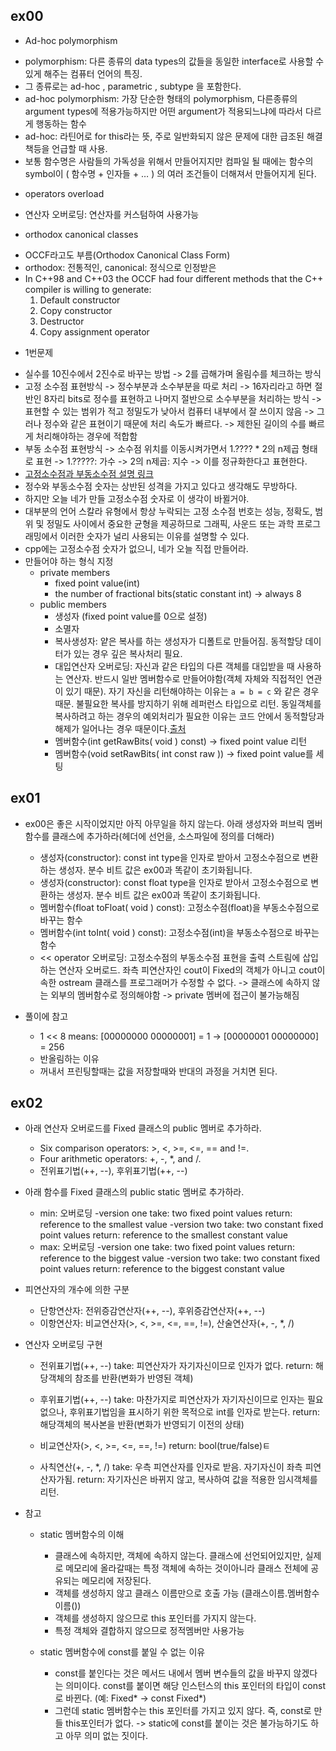 ## ex00

- Ad-hoc polymorphism

* polymorphism: 다른 종류의 data types의 값들을 동일한 interface로 사용할 수 있게 해주는 컴퓨터 언어의 특징.
* 그 종류로는 ad-hoc , parametric , subtype 을 포함한다.
* ad-hoc polymorphism: 가장 단순한 형태의 polymorphism, 다른종류의 argument types에 적용가능하지만 어떤 argument가 적용되느냐에 따라서 다르게 행동하는 함수
* ad-hoc: 라틴어로 for this라는 뜻, 주로 일반화되지 않은 문제에 대한 급조된 해결책등을 언급할 때 사용.
* 보통 함수명은 사람들의 가독성을 위해서 만들어지지만 컴파일 될 때에는 함수의 symbol이 ( 함수명 + 인자들 + … ) 의 여러 조건들이 더해져서 만들어지게 된다.

- operators overload

* 연산자 오버로딩: 연산자를 커스텀하여 사용가능

- orthodox canonical classes

* OCCF라고도 부름(Orthodox Canonical Class Form)
* orthodox: 전통적인, canonical: 정식으로 인정받은
* In C++98 and C++03 the OCCF had four different methods that the C++ compiler is willing to generate:
  1. Default constructor
  2. Copy constructor
  3. Destructor
  4. Copy assignment operator

- 1번문제

* 실수를 10진수에서 2진수로 바꾸는 방법
  -> 2를 곱해가며 올림수를 체크하는 방식
* 고정 소수점 표현방식
  -> 정수부분과 소수부분을 따로 처리
  -> 16자리라고 하면 절반인 8자리 bits로 정수를 표현하고 나머지 절반으로 소수부분을 처리하는 방식
  -> 표현할 수 있는 범위가 적고 정밀도가 낮아서 컴퓨터 내부에서 잘 쓰이지 않음
  -> 그러나 정수와 같은 표현이기 때문에 처리 속도가 빠르다.
  -> 제한된 길이의 수를 빠르게 처리해야하는 경우에 적합함
* 부동 소수점 표현방식
  -> 소수점 위치를 이동시켜가면서 1.???? \* 2의 n제곱 형태로 표현
  -> 1.?????: 가수
  -> 2의 n제곱: 지수
  -> 이를 정규화한다고 표현한다.
* [고정소수점과 부동소수점 설명 링크](https://jiminish.tistory.com/81)
* 정수와 부동소수점 숫자는 상반된 성격을 가지고 있다고 생각해도 무방하다.
* 하지만 오늘 네가 만들 고정소수점 숫자로 이 생각이 바뀔거야.
* 대부분의 언어 스칼라 유형에서 항상 누락되는 고정 소수점 번호는 성능, 정확도, 범위 및 정밀도 사이에서 중요한 균형을 제공하므로 그래픽, 사운드 또는 과학 프로그래밍에서 이러한 숫자가 널리 사용되는 이유를 설명할 수 있다.
* cpp에는 고정소수점 숫자가 없으니, 네가 오늘 직접 만들어라.
* 만들어야 하는 형식 지정
  - private members
    - fixed point value(int)
    - the number of fractional bits(static constant int)
      -> always 8
  - public members
    - 생성자 (fixed point value를 0으로 설정)
    - 소멸자
    - 복사생성자: 얕은 복사를 하는 생성자가 디폴트로 만들어짐. 동적할당 데이터가 있는 경우 깊은 복사처리 필요.
    - 대입연산자 오버로딩: 자신과 같은 타입의 다른 객체를 대입받을 때 사용하는 연산자. 반드시 일반 멤버함수로 만들어야함(객체 자체와 직접적인 연관이 있기 때문). 자기 자신을 리턴해야하는 이유는 `a = b = c` 와 같은 경우 때문. 불필요한 복사를 방지하기 위해 레퍼런스 타입으로 리턴. 동일객체를 복사하려고 하는 경우의 예외처리가 필요한 이유는 코드 안에서 동적할당과 해제가 일어나는 경우 때문이다.[출처](https://m.blog.naver.com/PostView.naver?isHttpsRedirect=true&blogId=ruo1022&logNo=110181078656)
    - 멤버함수(int getRawBits( void ) const)
      -> fixed point value 리턴
    - 멤버함수(void setRawBits( int const raw ))
      -> fixed point value를 세팅

## ex01

- ex00은 좋은 시작이었지만 아직 아무일을 하지 않는다. 아래 생성자와 퍼브릭 멤버함수를 클래스에 추가하라(헤더에 선언을, 소스파일에 정의를 더해라)

  - 생성자(constructor): const int type을 인자로 받아서 고정소수점으로 변환하는 생성자. 분수 비트 값은 ex00과 똑같이 초기화됩니다.
  - 생성자(constructor): const float type을 인자로 받아서 고정소수점으로 변환하는 생성자. 분수 비트 값은 ex00과 똑같이 초기화됩니다.
  - 멤버함수(float toFloat( void ) const): 고정소수점(float)을 부동소수점으로 바꾸는 함수
  - 멤버함수(int toInt( void ) const): 고정소수점(int)을 부동소수점으로 바꾸는 함수
  - << operator 오버로딩: 고정소수점의 부동소수점 표현을 출력 스트림에 삽입하는 연산자 오버로드. 좌측 피연산자인 cout이 Fixed의 객체가 아니고 cout이 속한 ostream 클래스를 프로그래머가 수정할 수 없다. -> 클래스에 속하지 않는 외부의 멤버함수로 정의해야함 -> private 멤버에 접근이 불가능해짐

- 풀이에 참고
  - 1 << 8 means:
    [00000000 00000001] = 1 -> [00000001 00000000] = 256
  - 반올림하는 이유
  - 꺼내서 프린팅할때는 값을 저장할때와 반대의 과정을 거치면 된다.

## ex02

- 아래 연산자 오버로드를 Fixed 클래스의 public 멤버로 추가하라.

  - Six comparison operators: >, <, >=, <=, == and !=.
  - Four arithmetic operators: +, -, \*, and /.
  - 전위표기법(++, --), 후위표기법(++, --)

- 아래 함수를 Fixed 클래스의 public static 멤버로 추가하라.

  - min: 오버로딩
    -version one
    take: two fixed point values
    return: reference to the smallest value
    -version two
    take: two constant fixed point values
    return: reference to the smallest constant value
  - max: 오버로딩
    -version one
    take: two fixed point values
    return: reference to the biggest value
    -version two
    take: two constant fixed point values
    return: reference to the biggest constant value

- 피연산자의 개수에 의한 구분

  - 단항연산자: 전위증감연산자(++, --), 후위증감연산자(++, --)
  - 이항연산자: 비교연산자(>, <, >=, <=, ==, !=), 산술연산자(+, -, \*, /)

- 연산자 오버로딩 구현

  - 전위표기법(++, --)
    take: 피연산자가 자기자신이므로 인자가 없다.
    return: 해당객체의 참조를 반환(변화가 반영된 객체)
  - 후위표기법(++, --)
    take: 마찬가지로 피연산자가 자기자신이므로 인자는 필요없으나, 후위표기법임을 표시하기 위한 목적으로 int를 인자로 받는다.
    return: 해당객체의 복사본을 반환(변화가 반영되기 이전의 상태)

  - 비교연산자(>, <, >=, <=, ==, !=)
    return: bool(true/false)ㅌ

  - 사칙연산(+, -, \*, /)
    take: 우측 피연산자를 인자로 받음. 자기자신이 좌측 피연산자가됨.
    return: 자기자신은 바뀌지 않고, 복사하여 값을 적용한 임시객체를 리턴.

- 참고

  - static 멤버함수의 이해

    - 클래스에 속하지만, 객체에 속하지 않는다. 클래스에 선언되어있지만, 실제로 메모리에 올라갈때는 특정 객체에 속하는 것이아니라 클래스 전체에 공유되는 메모리에 저장된다.
    - 객체를 생성하지 않고 클래스 이름만으로 호출 가능
      (클래스이름.멤버함수이름())
    - 객체를 생성하지 않으므로 this 포인터를 가지지 않는다.
    - 특정 객체와 결합하지 않으므로 정적멤버만 사용가능

  - static 멤버함수에 const를 붙일 수 없는 이유

    - const를 붙인다는 것은 메서드 내에서 멤버 변수들의 값을 바꾸지 않겠다는 의미이다. const를 붙이면 해당 인스턴스의 this 포인터의 타입이 const로 바뀐다. (예: Fixed* -> const Fixed*)
    - 그런데 static 멤버함수는 this 포인터를 가지고 있지 않다. 즉, const로 만들 this포인터가 없다. -> static에 const를 붙이는 것은 불가능하기도 하고 아무 의미 없는 짓이다.
